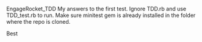 EngageRocket_TDD
My answers to the first test. Ignore TDD.rb and use TDD_test.rb to run.
Make sure minitest gem is already installed in the folder where the repo is cloned. 

Best

